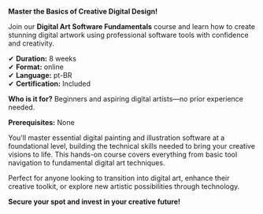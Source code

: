 **Master the Basics of Creative Digital Design!**

Join our **Digital Art Software Fundamentals** course and learn how to create stunning digital artwork using professional software tools with confidence and creativity.

✔ **Duration:** 8 weeks  
✔ **Format:** online  
✔ **Language:** pt-BR  
✔ **Certification:** Included

**Who is it for?** Beginners and aspiring digital artists—no prior experience needed.

**Prerequisites:** None

You'll master essential digital painting and illustration software at a foundational level, building the technical skills needed to bring your creative visions to life. This hands-on course covers everything from basic tool navigation to fundamental digital art techniques.

Perfect for anyone looking to transition into digital art, enhance their creative toolkit, or explore new artistic possibilities through technology.

**Secure your spot and invest in your creative future!**